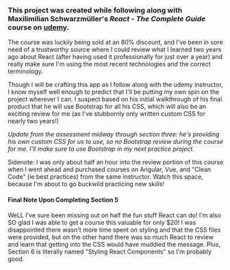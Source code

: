 ### This project was created while following along with Maxilimilian Schwarzmüller's *React - The Complete Guide* course on **[udemy](https://www.udemy.com/course/react-the-complete-guide-incl-redux/)**.  

The course was luckily being sold at an 80% discount, and I've been in sore need of a trustworthy source where I could review what I learned two years ago about React (after having used it professionally for just over a year) and really make sure I'm using the most recent technologies and the correct terminology.

Though I will be crafting this app as I follow along with the udemy instructor, I know myself well enough to predict that I'll be putting my own spin on the project wherever I can.  I suspect based on his initial walkthrough of his final product that he will use Bootstrap for all his CSS, which will also be an exciting review for me (as I've stubbornly only written custom CSS for nearly two years!)

*Update from the assessment midway through section three: he's providing his own custom CSS for us to use, so no Bootstrap review during the course for me.  I'll make sure to use Bootstrap in my next practice project.*

Sidenote: I was only about half an hour into the review portion of this course when I went ahead and purchased courses on Angular, Vue, and "Clean Code" (ie best practices) from the same instructor.  Watch this space, because I'm about to go buckwild practicing new skills!


#### Final Note Upon Completing Section 5

WeLL I've sure been missing out on half the fun stuff React can do!  I'm also SO glad I was able to get a course this valuable for only $20!  I was disappointed there wasn't more time spent on styling and that the CSS files were provided, but on the other hand there was so much React to review and learn that getting into the CSS would have muddied the message.  Plus, Section 6 is literally named "Styling React Components" so I'm probably good.